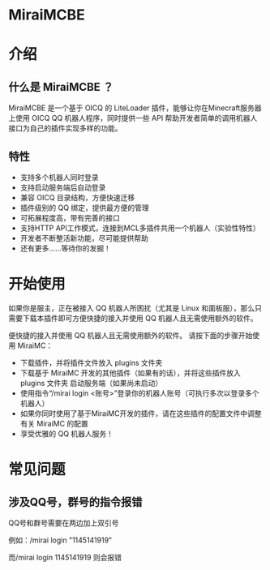 # MiraiMCBE

# 介绍

## 什么是 MiraiMCBE ？

MiraiMCBE 是一个基于 OICQ 的 LiteLoader 插件，能够让你在Minecraft服务器上使用 OICQ QQ 机器人程序，同时提供一些 API 帮助开发者简单的调用机器人接口为自己的插件实现多样的功能。

## 特性

- 支持多个机器人同时登录
- 支持启动服务端后自动登录
- 兼容 OICQ 目录结构，方便快速迁移
- 插件级别的 QQ 绑定，提供最方便的管理
- 可拓展程度高，带有完善的接口
- 支持HTTP API工作模式，连接到MCL多插件共用一个机器人（实验性特性）
- 开发者不断整活新功能，尽可能提供帮助
- 还有更多……等待你的发掘！

# 开始使用

如果你是服主，正在被接入 QQ 机器人所困扰（尤其是 Linux 和面板服），那么只需要下载本插件即可方便快捷的接入并使用 QQ 机器人且无需使用额外的软件。

便快捷的接入并使用 QQ 机器人且无需使用额外的软件。
请按下面的步骤开始使用 MiraiMC：

- 下载插件，并将插件文件放入 plugins 文件夹
- 下载基于 MiraiMC 开发的其他插件（如果有的话），并将这些插件放入 plugins 文件夹
    启动服务端（如果尚未启动）
- 使用指令“/mirai login <账号>”登录你的机器人账号（可执行多次以登录多个机器人）
- 如果你同时使用了基于MiraiMC开发的插件，请在这些插件的配置文件中调整有关 MiraiMC 的配置
- 享受优雅的 QQ 机器人服务！

# 常见问题

## 涉及QQ号，群号的指令报错

QQ号和群号需要在两边加上双引号

例如：/mirai login "1145141919"

而/mirai login 1145141919 则会报错 
